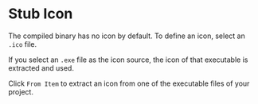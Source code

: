 # Stub Icon

The compiled binary has no icon by default. To define an icon, select an `.ico` file.

If you select an `.exe` file as the icon source, the icon of that executable is extracted and used.

Click `From Item` to extract an icon from one of the executable files of your project.